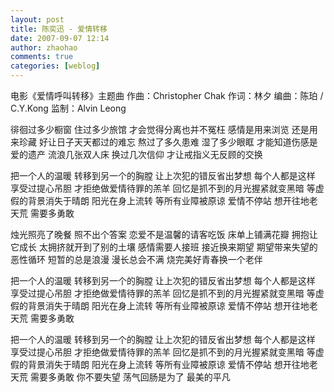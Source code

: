```yaml
---
layout: post
title: 陈奕迅 - 爱情转移
date: 2007-09-07 12:14
author: zhaohao
comments: true
categories: [weblog]
---
```

电影《爱情呼叫转移》主题曲
作曲：Christopher Chak
作词：林夕
编曲：陈珀 / C.Y.Kong
监制：Alvin Leong

徘徊过多少橱窗 住过多少旅馆 才会觉得分离也并不冤枉
感情是用来浏览 还是用来珍藏 好让日子天天都过的难忘
熬过了多久患难 湿了多少眼眶 才能知道伤感是爱的遗产
流浪几张双人床 换过几次信仰 才让戒指义无反顾的交换

把一个人的温暖 转移到另一个的胸膛 让上次犯的错反省出梦想
每个人都是这样 享受过提心吊胆 才拒绝做爱情待罪的羔羊
回忆是抓不到的月光握紧就变黑暗 等虚假的背景消失于晴朗
阳光在身上流转 等所有业障被原谅
爱情不停站 想开往地老天荒 需要多勇敢

烛光照亮了晚餐 照不出个答案 恋爱不是温馨的请客吃饭
床单上铺满花瓣 拥抱让它成长 太拥挤就开到了别的土壤
感情需要人接班 接近换来期望 期望带来失望的恶性循环
短暂的总是浪漫 漫长总会不满 烧完美好青春换一个老伴

把一个人的温暖 转移到另一个的胸膛 让上次犯的错反省出梦想
每个人都是这样 享受过提心吊胆 才拒绝做爱情待罪的羔羊
回忆是抓不到的月光握紧就变黑暗 等虚假的背景消失于晴朗
阳光在身上流转 等所有业障被原谅
爱情不停站 想开往地老天荒 需要多勇敢

把一个人的温暖 转移到另一个的胸膛 让上次犯的错反省出梦想
每个人都是这样 享受过提心吊胆 才拒绝做爱情待罪的羔羊
回忆是抓不到的月光握紧就变黑暗 等虚假的背景消失于晴朗
阳光在身上流转 等所有业障被原谅
爱情不停站 想开往地老天荒 需要多勇敢
你不要失望 荡气回肠是为了 最美的平凡
